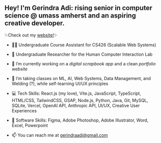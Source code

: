 ## Hey! I'm Gerindra Adi: rising senior in computer science @ umass amherst and an aspiring creative developer.

✨Check out my [website!](https://www.geribydesign.com/)✨

- 👨‍💻 Undergraduate Course Assistant for CS426 (Scalable Web Systems)
- 🔬 Undergraduate Researcher for the Human Computer Interaction Lab
- 🔭 I’m currently working on a _digital scrapbook app_ and a clean _portfolio website_
- 🌱 I’m taking classes on ML, AI, Web Systems, Data Management, and Welding (?), while self-learning UI/UX principles

- 💻 Tech Skills: React.js (my love), Vite.js, JavaScript, TypeScript, HTML/CSS, TailwindCSS, GSAP, Node.js, Python, Java, Git, MySQL, SQLite, Vercel, OpenAI API, Anthropic API, UI/UX, Creative User Experiences
- 💾 Software Skills: Figma, Adobe Photoshop, Adobe Illustrator, Word, Excel, Powerpoint
- 📫 You can reach me at gerindraadi@gmail.com

<!--
**TedDPig123/TedDPig123** is a ✨ _special_ ✨ repository because its `README.md` (this file) appears on your GitHub profile.

Here are some ideas to get you started:

- 🔭 I’m currently working on ...
- 🌱 I’m currently learning ...
- 👯 I’m looking to collaborate on ...
- 🤔 I’m looking for help with ...
- 💬 Ask me about ...
- 📫 How to reach me: ...
- 😄 Pronouns: ...
- ⚡ Fun fact: ...
-->
